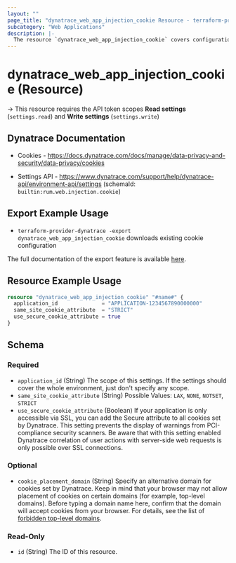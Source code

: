 ```yaml
---
layout: ""
page_title: "dynatrace_web_app_injection_cookie Resource - terraform-provider-dynatrace"
subcategory: "Web Applications"
description: |-
  The resource `dynatrace_web_app_injection_cookie` covers configuration for web application cookies
---
```


# dynatrace_web_app_injection_cookie (Resource)

-> This resource requires the API token scopes **Read settings** (`settings.read`) and **Write settings** (`settings.write`)

## Dynatrace Documentation

- Cookies - https://docs.dynatrace.com/docs/manage/data-privacy-and-security/data-privacy/cookies

- Settings API - https://www.dynatrace.com/support/help/dynatrace-api/environment-api/settings (schemaId: `builtin:rum.web.injection.cookie`)

## Export Example Usage

- `terraform-provider-dynatrace -export dynatrace_web_app_injection_cookie` downloads existing cookie configuration

The full documentation of the export feature is available [here](https://dt-url.net/h203qmc).

## Resource Example Usage

```terraform
resource "dynatrace_web_app_injection_cookie" "#name#" {
  application_id              = "APPLICATION-1234567890000000"
  same_site_cookie_attribute  = "STRICT"
  use_secure_cookie_attribute = true
}
```

<!-- schema generated by tfplugindocs -->
## Schema

### Required

- `application_id` (String) The scope of this settings. If the settings should cover the whole environment, just don't specify any scope.
- `same_site_cookie_attribute` (String) Possible Values: `LAX`, `NONE`, `NOTSET`, `STRICT`
- `use_secure_cookie_attribute` (Boolean) If your application is only accessible via SSL, you can add the Secure attribute to all cookies set by Dynatrace. This setting prevents the display of warnings from PCI-compliance security scanners. Be aware that with this setting enabled Dynatrace correlation of user actions with server-side web requests is only possible over SSL connections.

### Optional

- `cookie_placement_domain` (String) Specify an alternative domain for cookies set by Dynatrace. Keep in mind that your browser may not allow placement of cookies on certain domains (for example, top-level domains). Before typing a domain name here, confirm that the domain will accept cookies from your browser. For details, see the list of [forbidden top-level domains](https://dt-url.net/9n6b0pfz).

### Read-Only

- `id` (String) The ID of this resource.
 